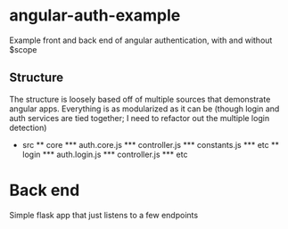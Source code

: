 # angular-auth-example
Example front and back end of angular authentication, with and without $scope

## Structure
The structure is loosely based off of multiple sources that demonstrate angular apps.  Everything is as modularized as it can be (though login and auth services are tied together; I need to refactor out the multiple login detection)

* src
** core
*** auth.core.js
*** controller.js
*** constants.js
*** etc
** login
*** auth.login.js
*** controller.js
*** etc

# Back end
Simple flask app that just listens to a few endpoints
